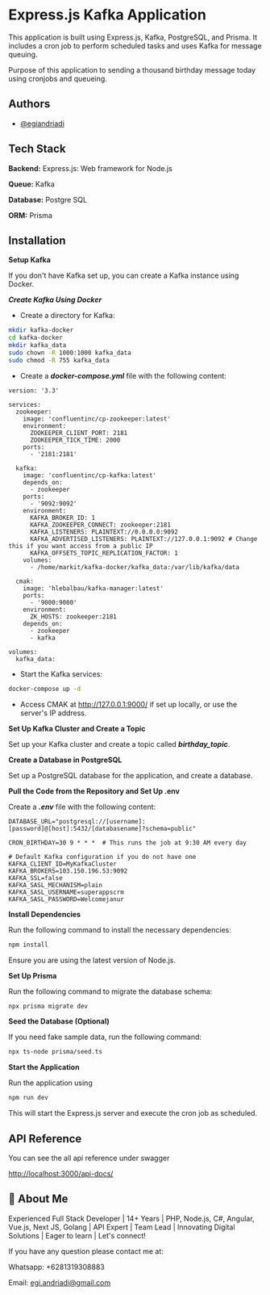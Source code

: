 
# Express.js Kafka Application

This application is built using Express.js, Kafka, PostgreSQL, and Prisma. It includes a cron job to perform scheduled tasks and uses Kafka for message queuing.

Purpose of this application to sending a thousand birthday message today using cronjobs and queueing.

## Authors

- [@egiandriadi](https://www.github.com/egiandriadi)

## Tech Stack

**Backend:** Express.js: Web framework for Node.js

**Queue:** Kafka

**Database:** Postgre SQL

**ORM:** Prisma

## Installation

**Setup Kafka**

If you don't have Kafka set up, you can create a Kafka instance using Docker.

***Create Kafka Using Docker***

- Create a directory for Kafka:

```bash
mkdir kafka-docker
cd kafka-docker
mkdir kafka_data
sudo chown -R 1000:1000 kafka_data
sudo chmod -R 755 kafka_data
```

- Create a ***docker-compose.yml*** file with the following content:

```code
version: '3.3'

services:
  zookeeper:
    image: 'confluentinc/cp-zookeeper:latest'
    environment:
      ZOOKEEPER_CLIENT_PORT: 2181
      ZOOKEEPER_TICK_TIME: 2000
    ports:
      - '2181:2181'

  kafka:
    image: 'confluentinc/cp-kafka:latest'
    depends_on:
      - zookeeper
    ports:
      - '9092:9092'
    environment:
      KAFKA_BROKER_ID: 1
      KAFKA_ZOOKEEPER_CONNECT: zookeeper:2181
      KAFKA_LISTENERS: PLAINTEXT://0.0.0.0:9092
      KAFKA_ADVERTISED_LISTENERS: PLAINTEXT://127.0.0.1:9092 # Change this if you want access from a public IP
      KAFKA_OFFSETS_TOPIC_REPLICATION_FACTOR: 1
    volumes:
      - /home/markit/kafka-docker/kafka_data:/var/lib/kafka/data

  cmak:
    image: 'hlebalbau/kafka-manager:latest'
    ports:
      - '9000:9000'
    environment:
      ZK_HOSTS: zookeeper:2181
    depends_on:
      - zookeeper
      - kafka

volumes:
  kafka_data:
```

- Start the Kafka services:

```bash
docker-compose up -d
```

- Access CMAK at <http://127.0.0.1:9000/> if set up locally, or use the server's IP address.

**Set Up Kafka Cluster and Create a Topic**

Set up your Kafka cluster and create a topic called ***birthday_topic***.

**Create a Database in PostgreSQL**

Set up a PostgreSQL database for the application, and create a database.

**Pull the Code from the Repository and Set Up .env**

Create a ***.env*** file with the following content:

``` code
DATABASE_URL="postgresql://[username]:[password]@[host]:5432/[databasename]?schema=public"

CRON_BIRTHDAY=30 9 * * *  # This runs the job at 9:30 AM every day

# Default Kafka configuration if you do not have one
KAFKA_CLIENT_ID=MyKafkaCluster
KAFKA_BROKERS=103.150.196.53:9092
KAFKA_SSL=false
KAFKA_SASL_MECHANISM=plain
KAFKA_SASL_USERNAME=superappscrm
KAFKA_SASL_PASSWORD=Welcomejanur
```

**Install Dependencies**

Run the following command to install the necessary dependencies:

``` bash
npm install
```

Ensure you are using the latest version of Node.js.

**Set Up Prisma**

Run the following command to migrate the database schema:

``` bash
npx prisma migrate dev
```

**Seed the Database (Optional)**

If you need fake sample data, run the following command:

``` bash
npx ts-node prisma/seed.ts
```

**Start the Application**

Run the application using

``` bash
npm run dev
```

This will start the Express.js server and execute the cron job as scheduled.

## API Reference

You can see the all api reference under swagger

<http://localhost:3000/api-docs/>

## 🚀 About Me

Experienced Full Stack Developer | 14+ Years | PHP, Node.js, C#, Angular, Vue.js, Next JS, Golang | API Expert | Team Lead | Innovating Digital Solutions | Eager to learn | Let's connect!

If you have any question please contact me at:

Whatsapp: +6281319308883

Email:  <egi.andriadi@gmail.com>
